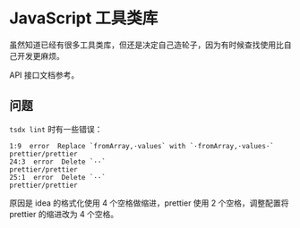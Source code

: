 # JavaScript 工具类库

虽然知道已经有很多工具类库，但还是决定自己造轮子，因为有时候查找使用比自己开发更麻烦。

API 接口文档参考。


## 问题

`tsdx lint` 时有一些错误：

```
1:9  error  Replace `fromArray,·values` with `·fromArray,·values·`  prettier/prettier
24:3  error  Delete `··`                                             prettier/prettier
25:1  error  Delete `··`                                             prettier/prettier
```

原因是 idea 的格式化使用 4 个空格做缩进，prettier 使用 2 个空格，调整配置将 prettier 的缩进改为 4 个空格。

